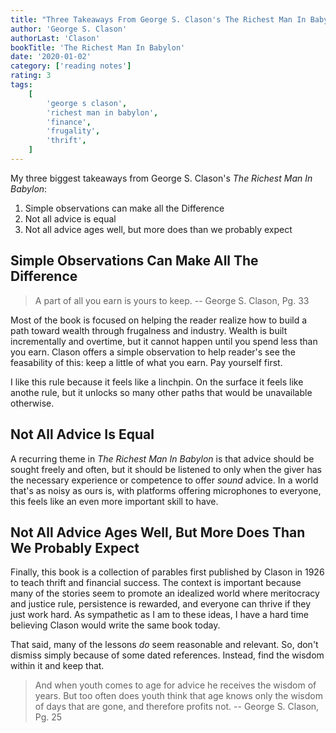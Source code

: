 ```yaml
---
title: "Three Takeaways From George S. Clason's The Richest Man In Babylon"
author: 'George S. Clason'
authorLast: 'Clason'
bookTitle: 'The Richest Man In Babylon'
date: '2020-01-02'
category: ['reading notes']
rating: 3
tags:
    [
        'george s clason',
        'richest man in babylon',
        'finance',
        'frugality',
        'thrift',
    ]
---
```


My three biggest takeaways from George S. Clason's _The Richest Man In Babylon_:

1. Simple observations can make all the Difference
2. Not all advice is equal
3. Not all advice ages well, but more does than we probably expect

## Simple Observations Can Make All The Difference

> A part of all you earn is yours to keep.
> -- George S. Clason, Pg. 33

Most of the book is focused on helping the reader realize how to build a path toward wealth through frugalness and industry. Wealth is built incrementally and overtime, but it cannot happen until you spend less than you earn. Clason offers a simple observation to help reader's see the feasability of this: keep a little of what you earn. Pay yourself first.

I like this rule because it feels like a linchpin. On the surface it feels like anothe rule, but it unlocks so many other paths that would be unavailable otherwise.

## Not All Advice Is Equal

A recurring theme in _The Richest Man In Babylon_ is that advice should be sought freely and often, but it should be listened to only when the giver has the necessary experience or competence to offer _sound_ advice. In a world that's as noisy as ours is, with platforms offering microphones to everyone, this feels like an even more important skill to have.

## Not All Advice Ages Well, But More Does Than We Probably Expect

Finally, this book is a collection of parables first published by Clason in 1926 to teach thrift and financial success. The context is important because many of the stories seem to promote an idealized world where meritocracy and justice rule, persistence is rewarded, and everyone can thrive if they just work hard. As sympathetic as I am to these ideas, I have a hard time believing Clason would write the same book today.

That said, many of the lessons _do_ seem reasonable and relevant. So, don't dismiss simply because of some dated references. Instead, find the wisdom within it and keep that.

> And when youth comes to age for advice he receives the wisdom of years. But too often does youth think that age knows only the wisdom of days that are gone, and therefore profits not.
> -- George S. Clason, Pg. 25
